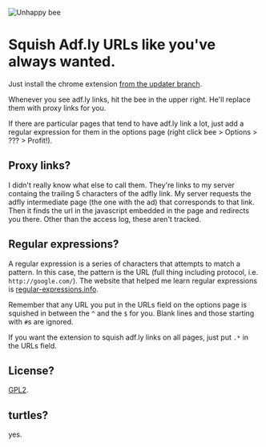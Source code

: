 ![Unhappy bee](https://raw.github.com/uncleninja/adfly-squisher/master/icons/bee48.png)

Squish Adf.ly URLs like you've always wanted.
=============================================

Just install the chrome extension [from the updater branch](https://raw.github.com/uncleninja/adfly-squisher/updater/adfly.crx).

Whenever you see adf.ly links, hit the bee in the upper right. He'll replace them with proxy links for you.

If there are particular pages that tend to have adf.ly link a lot, just add a regular expression for them in the options page (right click bee > Options > ??? > Profit!).

Proxy links?
------------

I didn't really know what else to call them. They're links to my server containg the trailing 5 characters of the adfly link. My server requests the adfly intermediate page (the one with the ad) that corresponds to that link. Then it finds the url in the javascript embedded in the page and redirects you there. Other than the access log, these aren't tracked.

Regular expressions?
--------------------

A regular expression is a series of characters that attempts to match a pattern. In this case, the pattern is the URL (full thing including protocol, i.e. `http://google.com/`). The website that helped me learn regular expressions is [regular-expressions.info](http://regular-expressions.info/). 

Remember that any URL you put in the URLs field on the options page is squished in between the `^` and the `$` for you. Blank lines and those starting with `#`s are ignored.

If you want the extension to squish adf.ly links on all pages, just put `.*` in the URLs field.

License?
--------

[GPL2](http://www.gnu.org/licenses/gpl-2.0.html).

turtles?
--------

yes.
